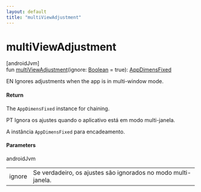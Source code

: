 ```yaml
---
layout: default
title: "multiViewAdjustment"
---
```


# multiViewAdjustment

[androidJvm]\
fun [multiViewAdjustment](multi-view-adjustment.md)(ignore: [Boolean](https://kotlinlang.org/api/core/kotlin-stdlib/kotlin/-boolean/index.html) = true): [AppDimensFixed](index.md)

EN Ignores adjustments when the app is in multi-window mode.

#### Return

The `AppDimensFixed` instance for chaining.

PT Ignora os ajustes quando o aplicativo está em modo multi-janela.

A instância `AppDimensFixed` para encadeamento.

#### Parameters

androidJvm

| | |
|---|---|
| ignore | Se verdadeiro, os ajustes são ignorados no modo multi-janela. |
